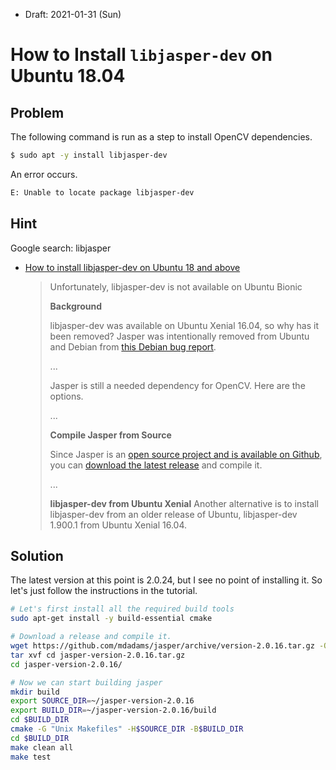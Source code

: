 * Draft: 2021-01-31 (Sun)

# How to Install `libjasper-dev` on Ubuntu 18.04

## Problem

The following command is run as a step to install OpenCV dependencies.

```bash
$ sudo apt -y install libjasper-dev
```

An error occurs.

```bash
E: Unable to locate package libjasper-dev
```

## Hint

Google search: libjasper

* [How to install libjasper-dev on Ubuntu 18 and above](http://flummox-engineering.blogspot.com/2020/02/how-to-install-libjasper-dev-on-ubuntu.html)

  > Unfortunately, libjasper-dev is not available on Ubuntu Bionic
  >
  > **Background**
  >
  > libjasper-dev was available on Ubuntu Xenial 16.04, so why has it been removed? Jasper was intentionally removed from Ubuntu and Debian from [this Debian bug report](https://bugs.debian.org/cgi-bin/bugreport.cgi?bug=812630).
  >
  >   ...
  >
  > Jasper is still a needed dependency for OpenCV. Here are the options.
  >
  >   ...
  >
  > **Compile Jasper from Source**
  >
  > Since Jasper is an [open source project and is available on Github](https://github.com/mdadams/jasper), you can [download the latest release](https://github.com/mdadams/jasper/releases) and compile it.
  >
  >   ...
  >
  > **libjasper-dev from Ubuntu Xenial**
  > Another alternative is to install libjasper-dev from an older release of Ubuntu, libjasper-dev 1.900.1 from Ubuntu Xenial 16.04. 

## Solution

The latest version at this point is 2.0.24, but I see no point of installing it. So let's just follow the instructions in the tutorial.

```bash
# Let's first install all the required build tools
sudo apt-get install -y build-essential cmake

# Download a release and compile it.
wget https://github.com/mdadams/jasper/archive/version-2.0.16.tar.gz -O jasper-version-2.0.16.tar.gz
tar xvf cd jasper-version-2.0.16.tar.gz
cd jasper-version-2.0.16/

# Now we can start building jasper
mkdir build
export SOURCE_DIR=~/jasper-version-2.0.16
export BUILD_DIR=~/jasper-version-2.0.16/build
cd $BUILD_DIR
cmake -G "Unix Makefiles" -H$SOURCE_DIR -B$BUILD_DIR
cd $BUILD_DIR
make clean all
make test
```

## 